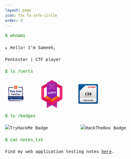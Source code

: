 ```yaml
---
layout: page
icon: fas fa-info-circle
order: 4
---
```


<section class="about-section">
  <div class="container">
    <div>
     <p><span class="command">$ whoami</span></p>
     <p id="scramble-text"> 👋 Hello! <span>I'm Sameeh</span>,</p>
      <p>Pentester | CTF player</p>
    </div>
    <div>
      <p><span class="command">$ ls /certs</span></p>
      <div class="certifications">
        <img src="/assets/img/certs/bscp.png" alt="BSCP" title="BSCP">
        <img src="/assets/img/certs/ecppt.png" alt="eCPPT" title="eCPPT">
        <img src="/assets/img/certs/ceh.png" alt="CEH" title="CEH">
      </div>
    </div>
    <div>
      <p><span class="command">$ ls /badges</span></p>
      <div class="badges">
        <img src="https://tryhackme-badges.s3.amazonaws.com/Sameeh.png" alt="TryHackMe Badge" class="badge-image">
        <img src="https://www.hackthebox.com/badge/image/440500" alt="HackTheBox Badge" class="badge-image">
      </div>
    </div>
    <div>
      <p><span class="command">$ cat notes.txt</span></p>
        <p>
      Find my web application testing notes <a href="https://zesty-industry-7a0.notion.site/Web-Pentest-1fbddf00cb2e4571a90433b3713984d3" target="_blank">here</a>.
        </p>
    </div>
  </div>
</section>

<style>
  .about-section {
    font-family: 'Courier New', monospace;
    line-height: 1.8;
  }

  .command {
    color: green;
    font-family: 'Courier New', monospace;
  }

  .certifications img {
    width: 70px;
    height: auto;
    margin-right: 15px;
  }


  .badges img {
    width: 200px;
    height: auto;
    margin-right: 15px;
  }

  .certifications, .badges {
    display: flex;
    justify-content: start;
    align-items: center;
    gap: 35px;
    margin-top: 15px;
    margin-bottom: 10px;
  }

  .notes-link {
    color: #1a73e8;
    text-decoration: none;
    font-weight: bold;
  }

  .notes-link:hover {
    text-decoration: underline;
  }

@media (max-width: 768px) {
    .about-section {
      padding: 20px;
    }

    .certifications img {
      width: 60px;
    }
    
    .badges img {
      width: 200px; 
    }

    .certifications, .badges {
      gap: 20px;
    }
  }
</style>
